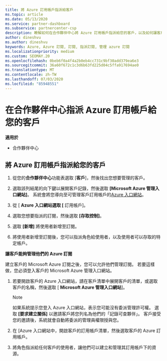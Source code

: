 ```yaml
---
title: 將 Azure 訂用帳戶指派給客戶
ms.topic: article
ms.date: 05/13/2020
ms.service: partner-dashboard
ms.subservice: partnercenter-csp
description: 瞭解如何在合作夥伴中心將 Azure 訂用帳戶指派給您的客戶，以及如何讓客戶管理自己的訂用帳戶。
author: dineshvu
ms.author: dineshvu
keywords: Azure, Azure 訂閱, 訂閱, 指派訂閱, 管理 azure 訂閱
ms.localizationpriority: medium
ms.custom: SEOMAY.20
ms.openlocfilehash: 0beb6f0a4f4a2b0eb4cc731c9bf30add379ea6e3
ms.sourcegitcommit: 36a60f672c1c3d6b63fd225d04c5ffa917694ae0
ms.translationtype: MT
ms.contentlocale: zh-TW
ms.lasthandoff: 07/03/2020
ms.locfileid: "85948551"
---
```

# <a name="assigning-azure-subscriptions-to-customers-in-partner-center"></a>在合作夥伴中心指派 Azure 訂用帳戶給您的客戶

**適用於**

- 合作夥伴中心

## <a name="assign-azure-subscriptions-to-your-customers"></a>將 Azure 訂用帳戶指派給您的客戶

1. 從您的**合作夥伴中心**功能表選取 [**客戶**]，然後找出您想要管理的客戶。

2. 選取該列結尾的向下鍵以展開客戶記錄，然後選取 **\[Microsoft Azure 管理入口網站\]**。 系統會將您導向至可管理客戶訂用帳戶的[Azure 入口網站](https://portal.azure.com/)。

3. 從 [ **Azure 入口網站選取 [** 訂用帳戶]。

4. 選取您想要指派的訂閱，然後選取 **\[存取控制\]**。

5. 選取 **\[新增\]** 將使用者新增至訂閱。 

6. 將使用者新增至訂閱後，您可以指派角色給使用者，以及使用者可以存取的特定帳戶。

**讓客戶能夠管理他們的 Azure 訂閱**

建立客戶的 Microsoft Azure 訂閱之後，您可以允許他們管理訂閱。 若要這樣做，您必須登入客戶的 Microsoft Azure 管理入口網站。 

1. 若要開啟客戶的 Azure 入口網站，請在客戶清單中展開客戶的清單，或選取客戶的名稱，然後選取 [ **Microsoft Azure 管理入口網站**]。
   > [!NOTE]  
   > 如果系統提示您登入 Azure 入口網站，表示您可能沒有委派管理許可權。 選取 **\[要求建立關係\]** 以邀請客戶將您列名為他們的「記錄可查夥伴」。 客戶接受您的邀請後，系統就會自動將委派的管理員權限授與您。

2. 在 [Azure 入口網站中，開啟客戶的訂用帳戶清單，然後選取客戶的 Azure 訂用帳戶。

3. 將角色指派給任何客戶的使用者，讓他們可以建立和管理其訂用帳戶下的資源。


